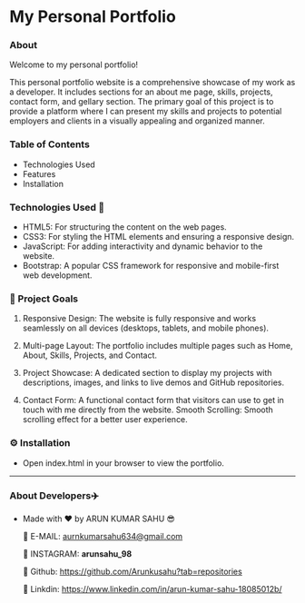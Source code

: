# My Personal Portfolio

### About

Welcome to my personal portfolio!

This personal portfolio website is a comprehensive showcase of my work as a developer. It includes sections for an about me page, skills, projects, contact form, and gellary section. The primary goal of this project is to provide a platform where I can present my skills and projects to potential employers and clients in a visually appealing and organized manner.



### Table of Contents

- Technologies Used
- Features
- Installation


### Technologies Used 🚀

- HTML5: For structuring the content on the web pages.
- CSS3: For styling the HTML elements and ensuring a responsive design.
- JavaScript: For adding interactivity and dynamic behavior to the website.
- Bootstrap: A popular CSS framework for responsive and mobile-first web development.


### 🎯 Project Goals

1. Responsive Design: The website is fully responsive and works seamlessly on all devices (desktops, tablets, and mobile phones).

2. Multi-page Layout: The portfolio includes multiple pages such as Home, About, Skills, Projects, and Contact.

3. Project Showcase: A dedicated section to display my projects with descriptions, images, and links to live demos and GitHub repositories.

4. Contact Form: A functional contact form that visitors can use to get in touch with me directly from the website.
Smooth Scrolling: Smooth scrolling effect for a better user experience.


### ⚙️ Installation

- Open index.html in your browser to view the portfolio.



---

### About Developers✈️

- Made with ❤️ by ARUN KUMAR SAHU 😎

  🔗 E-MAIL: aurnkumarsahu634@gmail.com
  
  🔗 INSTAGRAM: **arunsahu_98**
  
  🔗 Github: https://github.com/Arunkusahu?tab=repositories
  
  🔗 Linkdin: https://www.linkedin.com/in/arun-kumar-sahu-18085012b/